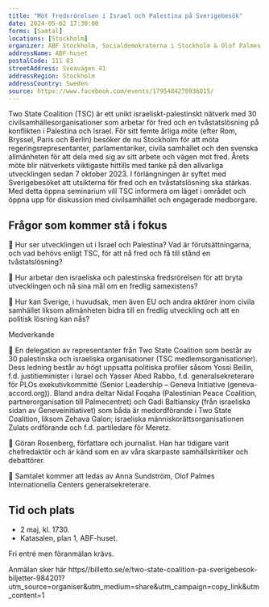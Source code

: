 ```yaml
---
title: "Möt fredsrörelsen i Israel och Palestina på Sverigebesök"
date: 2024-05-02 17:30:00
forms: [Samtal]
locations: [Stockholm]
organizer: ABF Stockholm, Socialdemokraterna i Stockholm & Olof Palmes Internationella Center
addressName: ABF-huset
postalCode: 111 83
streetAddress: Sveavägen 41
addressRegion: Stockholm
addressCountry: Sweden
source: https://www.facebook.com/events/1795484270936815/
---
```

Two State Coalition (TSC) är ett unikt israeliskt-palestinskt nätverk med 30 civilsamhällesorganisationer som arbetar för fred och en tvåstatslösning på konflikten i Palestina och Israel. För sitt femte årliga möte (efter Rom, Bryssel, Paris och Berlin) besöker de nu Stockholm för att möta regeringsrepresentanter, parlamentariker, civila samhället och den svenska allmänheten för att dela med sig av sitt arbete och vägen mot fred. Årets möte blir nätverkets viktigaste hittills med tanke på den allvarliga utvecklingen sedan 7 oktober 2023. I förlängningen är syftet med Sverigebesöket att utsikterna för fred och en tvåstatslösning ska stärkas. Med detta öppna seminarium vill TSC informera om läget i området och öppna upp för diskussion med civilsamhället och engagerade medborgare. 

## Frågor som kommer stå i fokus

📌 Hur ser utvecklingen ut i Israel och Palestina? Vad är förutsättningarna, och vad behövs enligt TSC, för att nå fred och få till stånd en tvåstatslösning?

📌 Hur arbetar den israeliska och palestinska fredsrörelsen för att bryta utvecklingen och nå sina mål om en fredlig samexistens?

📌 Hur kan Sverige, i huvudsak, men även EU och andra aktörer inom civila samhället liksom allmänheten bidra till en fredlig utveckling och att en politisk lösning kan nås?

Medverkande

📌 En delegation av representanter från Two State Coalition som består av 30 palestinska och israeliska organisationer (TSC medlemsorganisationer). Dess ledning består av högt uppsatta politiska profiler såsom Yossi Beilin, f.d. justitieminister i Israel och Yasser Abed Rabbo, f.d. generalsekreterare för PLOs exekutivkommitté (Senior Leadership – Geneva Initiative (geneva-accord.org)). Bland andra deltar Nidal Foqaha (Palestinian Peace Coalition, partnerorganisation till Palmecentret) och Gadi Baltiansky (från israeliska sidan av Geneveinitiativet) som båda är medordförande i Two State Coalition, liksom Zehava Galon; israeliska människorättsorganisationen Zulats ordförande och f.d. partiledare för Meretz.

📌 Göran Rosenberg, författare och journalist. Han har tidigare varit chefredaktör och är känd som en av våra skarpaste samhällskritiker och debattörer.

📌 Samtalet kommer att ledas av Anna Sundström, Olof Palmes Internationella Centers generalsekreterare.

## Tid och plats
- 2 maj, kl. 1730.
- Katasalen, plan 1, ABF-huset.

Fri entré men föranmälan krävs.

Anmälan sker här https//billetto.se/e/two-state-coalition-pa-sverigebesok-biljetter-984201?utm_source=organiser&utm_medium=share&utm_campaign=copy_link&utm_content=1
